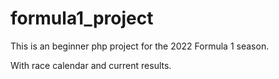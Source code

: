 # formula1_project

This is an beginner php project for the 2022 Formula 1 season. 

With race calendar and current results. 